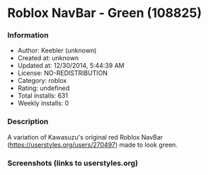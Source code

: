 # Roblox NavBar - Green (108825)

### Information
- Author: Keebler (unknown)
- Created at: unknown
- Updated at: 12/30/2014, 5:44:39 AM
- License: NO-REDISTRIBUTION
- Category: roblox
- Rating: undefined
- Total installs: 631
- Weekly installs: 0


### Description
A variation of Kawasuzu's original red Roblox NavBar (https://userstyles.org/users/270497) made to look green.


### Screenshots (links to userstyles.org)



